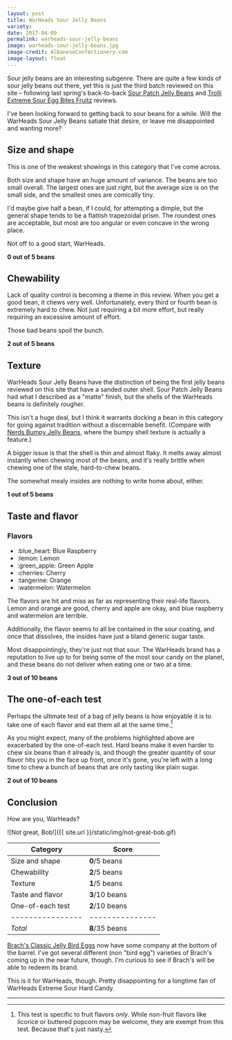 ```yaml
---
layout: post
title: WarHeads Sour Jelly Beans
variety:
date: 2017-04-09
permalink: warheads-sour-jelly-beans
image: warheads-sour-jelly-beans.jpg
image-credit: AlbaneseConfectionery.com
image-layout: float
---
```


Sour jelly beans are an interesting subgenre.
There are quite a few kinds of sour jelly beans out there,
yet this is just the third batch reviewed on this site –
following last spring's back-to-back
[Sour Patch Jelly Beans](/sour-patch-jelly-beans) and
[Trolli Extreme Sour Egg Bites Fruitz](/trolli-extreme-sour-egg-bites-fruitz)
reviews.

I've been looking forward to getting back to sour beans for a while.
Will the WarHeads Sour Jelly Beans satiate that desire,
or leave me disappointed and wanting more?


## Size and shape

This is one of the weakest showings in this category that I've come across.

Both size and shape have an huge amount of variance.
The beans are too small overall.
The largest ones are just right,
but the average size is on the small side,
and the smallest ones are comically tiny.

I'd maybe give half a bean, if I could, for attempting a dimple,
but the general shape tends to be a flattish trapezoidal prism.
The roundest ones are acceptable, but most are too angular
or even concave in the wrong place.

Not off to a good start, WarHeads.

**0 out of 5 beans**


## Chewability

Lack of quality control is becoming a theme in this review.
When you get a good bean, it chews very well.
Unfortunately, every third or fourth bean is extremely hard to chew.
Not just requiring a bit more effort,
but really requiring an excessive amount of effort.

Those bad beans spoil the bunch.

**2 out of 5 beans**


## Texture

WarHeads Sour Jelly Beans have the distinction of being the first jelly beans
reviewed on this site that have a sanded outer shell.
Sour Patch Jelly Beans had what I described as a "matte" finish,
but the shells of the WarHeads beans is definitely rougher.

This isn't a huge deal, but I think it warrants docking a bean in this category
for going against tradition without a discernable benefit.
(Compare with [Nerds Bumpy Jelly Beans](/nerds-bumpy-jelly-beans),
where the bumpy shell texture is actually a feature.)

A bigger issue is that the shell is thin and almost flaky.
It melts away almost instantly when chewing most of the beans,
and it's really brittle when chewing one of the stale, hard-to-chew beans.

The somewhat mealy insides are nothing to write home about, either.

**1 out of 5 beans**


## Taste and flavor

<div class="inset">
    <h3>Flavors</h3>
    <ul class="emoji-list">
        <li>:blue_heart: Blue Raspberry</li>
        <li>:lemon: Lemon</li>
        <li>:green_apple: Green Apple</li>
        <li>:cherries: Cherry</li>
        <li>:tangerine: Orange</li>
        <li>:watermelon: Watermelon</li>
    </ul>
</div>

The flavors are hit and miss as far as representing their real-life flavors.
Lemon and orange are good, cherry and apple are okay, and
blue raspberry and watermelon are terrible.

Additionally, the flavor seems to all be contained in the sour coating,
and once that dissolves, the insides have just a bland generic sugar taste.

Most disappointingly, they're just not that sour.
The WarHeads brand has a reputation to live up to for being
some of the most sour candy on the planet,
and these beans do not deliver when eating one or two at a time.

**3 out of 10 beans**


## The one-of-each test

Perhaps the ultimate test of a bag of jelly beans is how enjoyable it is
to take one of each flavor and eat them all at the same time.[^1]

As you might expect, many of the problems highlighted above
are exacerbated by the one-of-each test.
Hard beans make it even harder to chew six beans than it already is,
and though the greater quantity of sour flavor hits you in the face up front,
once it's gone, you're left with a long time to chew a bunch of beans
that are only tasting like plain sugar.

**2 out of 10 beans**


## Conclusion

How are you, WarHeads?

![Not great, Bob!]({{ site.url }}/static/img/not-great-bob.gif)

Category         | Score
---------------- | ---------------
Size and shape   | **0**/5 beans
Chewability      | **2**/5 beans
Texture          | **1**/5 beans
Taste and flavor | **3**/10 beans
One-of-each test | **2**/10 beans
---------------- | ---------------
_Total_          | **8**/35 beans

[Brach's Classic Jelly Bird Eggs](/brachs-classic-jelly-bird-eggs)
now have some company at the bottom of the barrel.
I've got several different (non "bird egg") varieties of Brach's
coming up in the near future, though.
I'm curious to see if Brach's will be able to redeem its brand.

This is it for WarHeads, though.
Pretty disappointing for a longtime fan of WarHeads Extreme Sour Hard Candy.


---

[^1]: This test is specific to fruit flavors _only_. While non-fruit flavors like licorice or buttered popcorn may be welcome, they are exempt from this test. Because that's just nasty.
